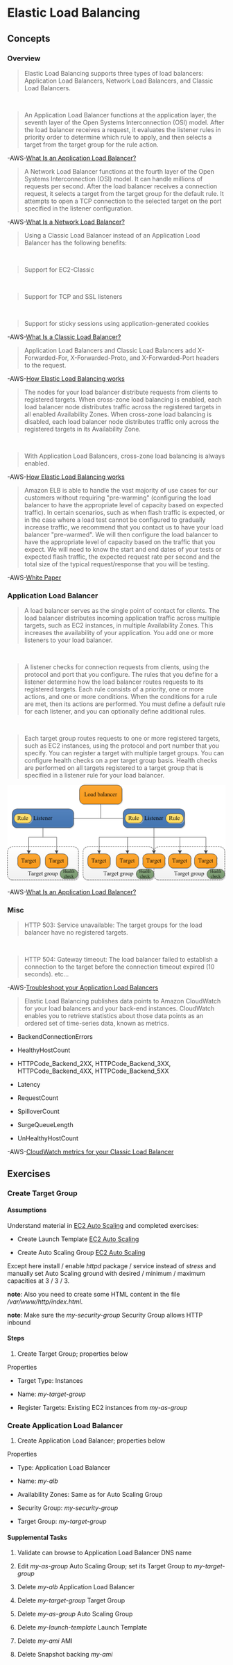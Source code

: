 # Elastic Load Balancing

## Concepts

### Overview

> Elastic Load Balancing supports three types of load balancers: Application Load Balancers, Network Load Balancers, and Classic Load Balancers.

&nbsp;

> An Application Load Balancer functions at the application layer, the seventh layer of the Open Systems Interconnection (OSI) model. After the load balancer receives a request, it evaluates the listener rules in priority order to determine which rule to apply, and then selects a target from the target group for the rule action.

-AWS-[What Is an Application Load Balancer?](https://docs.aws.amazon.com/elasticloadbalancing/latest/application/introduction.html)

> A Network Load Balancer functions at the fourth layer of the Open Systems Interconnection (OSI) model. It can handle millions of requests per second. After the load balancer receives a connection request, it selects a target from the target group for the default rule. It attempts to open a TCP connection to the selected target on the port specified in the listener configuration.

-AWS-[What Is a Network Load Balancer?](https://docs.aws.amazon.com/elasticloadbalancing/latest/network/introduction.html)

> Using a Classic Load Balancer instead of an Application Load Balancer has the following benefits:

&nbsp;

> Support for EC2-Classic

&nbsp;

> Support for TCP and SSL listeners

&nbsp;

> Support for sticky sessions using application-generated cookies

-AWS-[What Is a Classic Load Balancer?](https://docs.aws.amazon.com/elasticloadbalancing/latest/classic/introduction.html)

> Application Load Balancers and Classic Load Balancers add X-Forwarded-For, X-Forwarded-Proto, and X-Forwarded-Port headers to the request.

-AWS-[How Elastic Load Balancing works](https://docs.aws.amazon.com/elasticloadbalancing/latest/userguide/how-elastic-load-balancing-works.html)

> The nodes for your load balancer distribute requests from clients to registered targets. When cross-zone load balancing is enabled, each load balancer node distributes traffic across the registered targets in all enabled Availability Zones. When cross-zone load balancing is disabled, each load balancer node distributes traffic only across the registered targets in its Availability Zone.

&nbsp;

> With Application Load Balancers, cross-zone load balancing is always enabled.

-AWS-[How Elastic Load Balancing works](https://docs.aws.amazon.com/elasticloadbalancing/latest/userguide/how-elastic-load-balancing-works.html)

> Amazon ELB is able to handle the vast majority of use cases for our customers without requiring "pre-warming" (configuring the load balancer to have the appropriate level of capacity based on expected traffic). In certain scenarios, such as when flash traffic is expected, or in the case where a load test cannot be configured to gradually increase traffic, we recommend that you contact us to have your load balancer "pre-warmed". We will then configure the load balancer to have the appropriate level of capacity based on the traffic that you expect. We will need to know the start and end dates of your tests or expected flash traffic, the expected request rate per second and the total size of the typical request/response that you will be testing.

-AWS-[White Paper](https://aws.amazon.com/elasticloadbalancing/resources/)

### Application Load Balancer

> A load balancer serves as the single point of contact for clients. The load balancer distributes incoming application traffic across multiple targets, such as EC2 instances, in multiple Availability Zones. This increases the availability of your application. You add one or more listeners to your load balancer.

&nbsp;

> A listener checks for connection requests from clients, using the protocol and port that you configure. The rules that you define for a listener determine how the load balancer routes requests to its registered targets. Each rule consists of a priority, one or more actions, and one or more conditions. When the conditions for a rule are met, then its actions are performed. You must define a default rule for each listener, and you can optionally define additional rules.

&nbsp;

> Each target group routes requests to one or more registered targets, such as EC2 instances, using the protocol and port number that you specify. You can register a target with multiple target groups. You can configure health checks on a per target group basis. Health checks are performed on all targets registered to a target group that is specified in a listener rule for your load balancer.

![Application Load Balancer](component_architecture.png)

-AWS-[What Is an Application Load Balancer?](https://docs.aws.amazon.com/elasticloadbalancing/latest/application/introduction.html)

### Misc

> HTTP 503: Service unavailable: The target groups for the load balancer have no registered targets.

&nbsp;

> HTTP 504: Gateway timeout: The load balancer failed to establish a connection to the target before the connection timeout expired (10 seconds). etc...

-AWS-[Troubleshoot your Application Load Balancers](https://docs.aws.amazon.com/elasticloadbalancing/latest/application/load-balancer-troubleshooting.html)

> Elastic Load Balancing publishes data points to Amazon CloudWatch for your load balancers and your back-end instances. CloudWatch enables you to retrieve statistics about those data points as an ordered set of time-series data, known as metrics. 

* BackendConnectionErrors

* HealthyHostCount

* HTTPCode_Backend_2XX, HTTPCode_Backend_3XX, HTTPCode_Backend_4XX, HTTPCode_Backend_5XX

* Latency

* RequestCount

* SpilloverCount

* SurgeQueueLength

* UnHealthyHostCount

-AWS-[CloudWatch metrics for your Classic Load Balancer](https://docs.aws.amazon.com/elasticloadbalancing/latest/classic/elb-cloudwatch-metrics.html)

## Exercises

### Create Target Group

#### Assumptions

Understand material in [EC2 Auto Scaling](../../2.1/ec2-auto-scaling) and completed exercises:

* Create Launch Template [EC2 Auto Scaling](../../2.1/ec2-auto-scaling)

* Create Auto Scaling Group [EC2 Auto Scaling](../../2.1/ec2-auto-scaling)

Except here install / enable *httpd* package / service instead of *stress* and manually set Auto Scaling ground with desired / minimum / maximum capacities at 3 / 3 / 3.

**note**: Also you need to create some HTML content in the file */var/www/http/index.html*.

**note**: Make sure the *my-security-group* Security Group allows HTTP inbound

#### Steps

1. Create Target Group; properties below

Properties

* Target Type: Instances

* Name: *my-target-group*

* Register Targets: Existing EC2 instances from *my-as-group*

### Create Application Load Balancer

1. Create Application Load Balancer; properties below

Properties

* Type: Application Load Balancer

* Name: *my-alb*

* Availability Zones: Same as for Auto Scaling Group

* Security Group: *my-security-group*

* Target Group: *my-target-group*

#### Supplemental Tasks

1. Validate can browse to Application Load Balancer DNS name

2. Edit *my-as-group* Auto Scaling Group; set its Target Group to *my-target-group*

3. Delete *my-alb* Application Load Balancer

4. Delete *my-target-group* Target Group

5. Delete *my-as-group* Auto Scaling Group

6. Delete *my-launch-template* Launch Template

7. Delete *my-ami* AMI

8. Delete Snapshot backing *my-ami*
